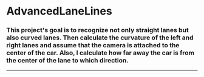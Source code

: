 # AdvancedLaneLines
### This project's goal is to recognize not only straight lanes but also curved lanes. Then calculate the curvature of the left and right lanes and assume that the camera is attached to the center of the car. Also, I calculate how far away the car is from the center of the lane to which direction.
----


